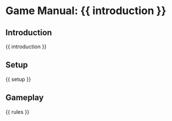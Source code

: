 # Game Manual: {{ introduction }}

## Introduction

{{ introduction }}

## Setup

{{ setup }}

## Gameplay

{{ rules }}
